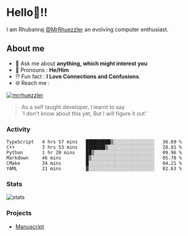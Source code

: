 
  
  
# Hello:wave:!!
I am Rhubanraj [@MrRhuezzler](https://github.com/MrRhuezzler) an evolving computer enthusiast.

## About me
<!-- - :sparkles: I'm currently working on [**de-viz**](https://github.com/MrRhuezzler/de-viz) -->
<!-- - :sparkles: Previously worked in [**Journal Management System**](https://manuscript.psgtech.ac.in) -->
<!-- - :book: I'm currently learning **Microservices Architecture** -->
- :speech_balloon: Ask me about **anything, which might interest you**
- :man: Pronouns : **He/Him**
- :interrobang: Fun fact : **I Love Connections and Confusions**.
- :globe_with_meridians: Reach me :  
  
[![mrrhuezzler](https://img.shields.io/badge/LinkedIn-0077B5?style=for-the-badge&logo=linkedin&logoColor=white)](https://www.linkedin.com/in/mrrhuezzler/)
<!--
### Interesting things, I found :bangbang:
-->
<!--
## Skills

## Drop a, Hi !
-->

<!-- 
Quotes
>  Always we overestimate the amount of work we can do in a day,  
>  and underestimate the amount we can do in our lifetime.
-->

> As a self taught developer, I learnt to say  
> 'I don't know about this yet, But I will figure it out'

### Activity
<!--START_SECTION:waka-->

```text
TypeScript   4 hrs 57 mins   █████████▒░░░░░░░░░░░░░░░   36.69 %
C++          3 hrs 53 mins   ███████▒░░░░░░░░░░░░░░░░░   28.81 %
Python       1 hr 20 mins    ██▒░░░░░░░░░░░░░░░░░░░░░░   09.96 %
Markdown     46 mins         █▒░░░░░░░░░░░░░░░░░░░░░░░   05.78 %
CMake        34 mins         █░░░░░░░░░░░░░░░░░░░░░░░░   04.21 %
YAML         21 mins         ▓░░░░░░░░░░░░░░░░░░░░░░░░   02.63 %
```

<!--END_SECTION:waka-->

### Stats
![stats](https://github-readme-streak-stats.herokuapp.com/?user=MrRhuezzler)

### Projects
- [Manuscript](https:://manuscript.psgtech.ac.in)
